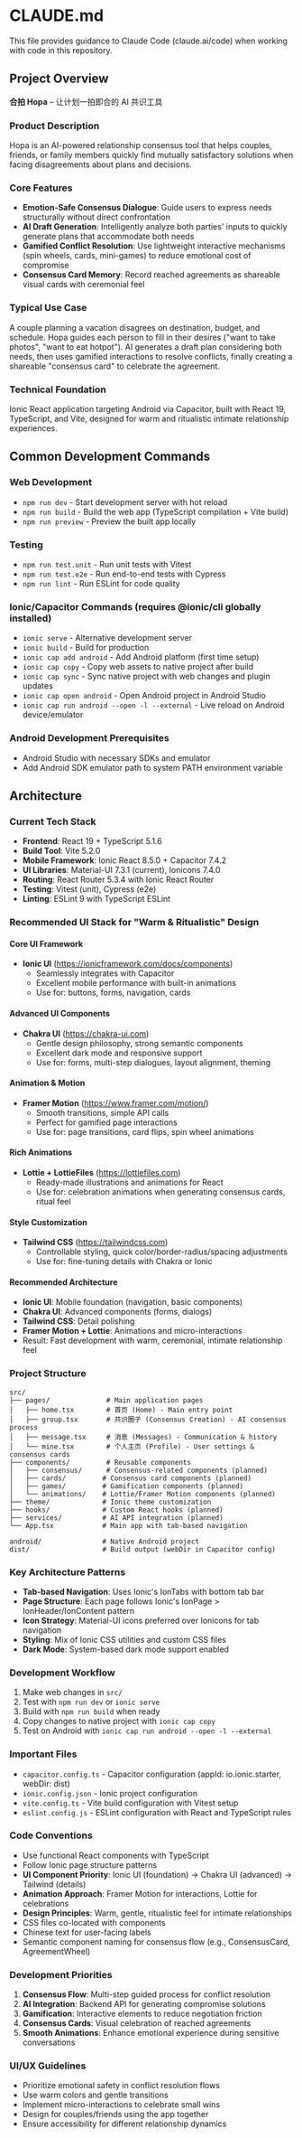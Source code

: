 # CLAUDE.md

This file provides guidance to Claude Code (claude.ai/code) when working with code in this repository.

## Project Overview

**合拍 Hopa** – 让计划一拍即合的 AI 共识工具

### Product Description
Hopa is an AI-powered relationship consensus tool that helps couples, friends, or family members quickly find mutually satisfactory solutions when facing disagreements about plans and decisions.

### Core Features
- **Emotion-Safe Consensus Dialogue**: Guide users to express needs structurally without direct confrontation
- **AI Draft Generation**: Intelligently analyze both parties' inputs to quickly generate plans that accommodate both needs
- **Gamified Conflict Resolution**: Use lightweight interactive mechanisms (spin wheels, cards, mini-games) to reduce emotional cost of compromise
- **Consensus Card Memory**: Record reached agreements as shareable visual cards with ceremonial feel

### Typical Use Case
A couple planning a vacation disagrees on destination, budget, and schedule. Hopa guides each person to fill in their desires ("want to take photos", "want to eat hotpot"). AI generates a draft plan considering both needs, then uses gamified interactions to resolve conflicts, finally creating a shareable "consensus card" to celebrate the agreement.

### Technical Foundation
Ionic React application targeting Android via Capacitor, built with React 19, TypeScript, and Vite, designed for warm and ritualistic intimate relationship experiences.

## Common Development Commands

### Web Development
- `npm run dev` - Start development server with hot reload
- `npm run build` - Build the web app (TypeScript compilation + Vite build)
- `npm run preview` - Preview the built app locally

### Testing
- `npm run test.unit` - Run unit tests with Vitest
- `npm run test.e2e` - Run end-to-end tests with Cypress
- `npm run lint` - Run ESLint for code quality

### Ionic/Capacitor Commands (requires @ionic/cli globally installed)
- `ionic serve` - Alternative development server
- `ionic build` - Build for production
- `ionic cap add android` - Add Android platform (first time setup)
- `ionic cap copy` - Copy web assets to native project after build
- `ionic cap sync` - Sync native project with web changes and plugin updates
- `ionic cap open android` - Open Android project in Android Studio
- `ionic cap run android --open -l --external` - Live reload on Android device/emulator

### Android Development Prerequisites
- Android Studio with necessary SDKs and emulator
- Add Android SDK emulator path to system PATH environment variable

## Architecture

### Current Tech Stack
- **Frontend**: React 19 + TypeScript 5.1.6
- **Build Tool**: Vite 5.2.0
- **Mobile Framework**: Ionic React 8.5.0 + Capacitor 7.4.2
- **UI Libraries**: Material-UI 7.3.1 (current), Ionicons 7.4.0
- **Routing**: React Router 5.3.4 with Ionic React Router
- **Testing**: Vitest (unit), Cypress (e2e)
- **Linting**: ESLint 9 with TypeScript ESLint

### Recommended UI Stack for "Warm & Ritualistic" Design

#### Core UI Framework
- **Ionic UI** (https://ionicframework.com/docs/components)
  - Seamlessly integrates with Capacitor
  - Excellent mobile performance with built-in animations
  - Use for: buttons, forms, navigation, cards

#### Advanced UI Components
- **Chakra UI** (https://chakra-ui.com)
  - Gentle design philosophy, strong semantic components
  - Excellent dark mode and responsive support
  - Use for: forms, multi-step dialogues, layout alignment, theming

#### Animation & Motion
- **Framer Motion** (https://www.framer.com/motion/)
  - Smooth transitions, simple API calls
  - Perfect for gamified page interactions
  - Use for: page transitions, card flips, spin wheel animations

#### Rich Animations
- **Lottie + LottieFiles** (https://lottiefiles.com)
  - Ready-made illustrations and animations for React
  - Use for: celebration animations when generating consensus cards, ritual feel

#### Style Customization
- **Tailwind CSS** (https://tailwindcss.com)
  - Controllable styling, quick color/border-radius/spacing adjustments
  - Use for: fine-tuning details with Chakra or Ionic

#### Recommended Architecture
- **Ionic UI**: Mobile foundation (navigation, basic components)
- **Chakra UI**: Advanced components (forms, dialogs)
- **Tailwind CSS**: Detail polishing
- **Framer Motion + Lottie**: Animations and micro-interactions
- Result: Fast development with warm, ceremonial, intimate relationship feel

### Project Structure
```
src/
├── pages/              # Main application pages
│   ├── home.tsx        # 首页 (Home) - Main entry point
│   ├── group.tsx       # 共识圈子 (Consensus Creation) - AI consensus process
│   ├── message.tsx     # 消息 (Messages) - Communication & history
│   └── mine.tsx        # 个人主页 (Profile) - User settings & consensus cards
├── components/         # Reusable components
│   ├── consensus/      # Consensus-related components (planned)
│   ├── cards/         # Consensus card components (planned)
│   ├── games/         # Gamification components (planned)
│   └── animations/    # Lottie/Framer Motion components (planned)
├── theme/             # Ionic theme customization
├── hooks/             # Custom React hooks (planned)
├── services/          # AI API integration (planned)
└── App.tsx            # Main app with tab-based navigation

android/               # Native Android project
dist/                  # Build output (webDir in Capacitor config)
```

### Key Architecture Patterns
- **Tab-based Navigation**: Uses Ionic's IonTabs with bottom tab bar
- **Page Structure**: Each page follows Ionic's IonPage > IonHeader/IonContent pattern
- **Icon Strategy**: Material-UI icons preferred over Ionicons for tab navigation
- **Styling**: Mix of Ionic CSS utilities and custom CSS files
- **Dark Mode**: System-based dark mode support enabled

### Development Workflow
1. Make web changes in `src/`
2. Test with `npm run dev` or `ionic serve`
3. Build with `npm run build` when ready
4. Copy changes to native project with `ionic cap copy`
5. Test on Android with `ionic cap run android --open -l --external`

### Important Files
- `capacitor.config.ts` - Capacitor configuration (appId: io.ionic.starter, webDir: dist)
- `ionic.config.json` - Ionic project configuration
- `vite.config.ts` - Vite build configuration with Vitest setup
- `eslint.config.js` - ESLint configuration with React and TypeScript rules

### Code Conventions
- Use functional React components with TypeScript
- Follow Ionic page structure patterns
- **UI Component Priority**: Ionic UI (foundation) → Chakra UI (advanced) → Tailwind (details)
- **Animation Approach**: Framer Motion for interactions, Lottie for celebrations
- **Design Principles**: Warm, gentle, ritualistic feel for intimate relationships
- CSS files co-located with components
- Chinese text for user-facing labels
- Semantic component naming for consensus flow (e.g., ConsensusCard, AgreementWheel)

### Development Priorities
1. **Consensus Flow**: Multi-step guided process for conflict resolution
2. **AI Integration**: Backend API for generating compromise solutions
3. **Gamification**: Interactive elements to reduce negotiation friction
4. **Consensus Cards**: Visual celebration of reached agreements
5. **Smooth Animations**: Enhance emotional experience during sensitive conversations

### UI/UX Guidelines
- Prioritize emotional safety in conflict resolution flows
- Use warm colors and gentle transitions
- Implement micro-interactions to celebrate small wins
- Design for couples/friends using the app together
- Ensure accessibility for different relationship dynamics
